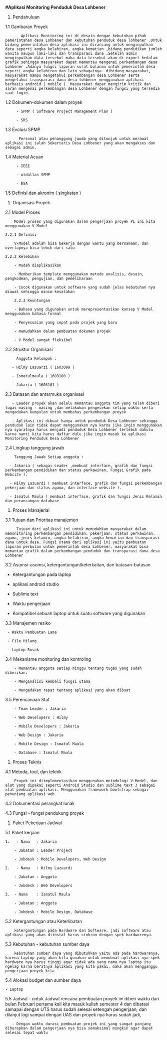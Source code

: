 ﻿﻿﻿﻿﻿﻿﻿﻿﻿﻿﻿**#Aplikasi Monitoring Penduduk Desa Lohbener**>1. Pendahuluan 1.1 Gambaran Proyek           Aplikasi Monitoring ini di desain dengan kebutuhan pihak pemerintahan desa Lohbener dan kebutuhan penduduk desa lohbener .Untuk bidang pemerintahan desa aplikasi ini dirancang untuk menginputkan data seperti angka kelahiran, angka kematian ,bidang pendidikan jumlah wanita maupun laki-laki dan transparasi dana .Setelah admin menginputkan data tersebut maka data tersebut akan di export kedalam grafik sehingga masyarakat dapat memantau mengenai perkembangan desa Lohbener .Adanya fungsi laporan surat bulanan untuk pemerintah desa seperti angka kelahiran dan lain sebagainya. dibidang masyarakat, masyarakat mampu mengetahui perkembangan desa Lohbener serta mengetahui transparasi dana desa lohbener menggunakan aplikasi berbasis android ( mobile ). Masyarakat dapat mengirim kritik dan saran mengenai perkembangan desa Lohbener dengan fungsi yang tersedia saat login.  1.2 Dokumen-dokumen dalam proyek         - SPMP ( Software Project Management Plan )         - SRS 1.3 Evolusi SPMP          Personal atau penanggung jawab yang ditunjuk untuk merawat aplikasi ini ialah Sekertaris Desa Lohbener yang akan mengakses dan sebagai admin. 1.4 Material Acuan          - IEEE		 		 - utdallas SPMP		 		 - ESA 1.5 Definisi dan akronim ( singkatan )1. Organisasi Proyek  2.1 Model Proses  		Model proses yang digunakan dalam pengerjaan proyek PL ini kita menggunakan V-Model			2.2.1 Definisi			V-Model adalah bisa bekerja dengan waktu yang bersamaan, dan overlapnya bisa lebih dari satu			2.2.2 Kelebihan			- Mudah diaplikasikan				- Memberikan template menggunakan metode analisis, desain, pengkodean, pengujian, dan pemeliharaan				- Cocok digunakan untuk software yang sudah jelas kebutuhan nya diawal sehingga minim kesalahan		2.2.3 Keuntungan				- Bahasa yang digunakan untuk merepresentasikan konsep V Model menggunakan bahasa formal				- Penyesuaian yang cepat pada projek yang baru				- memudahkan dalam pembuatan dokumen projek				- V Model sangat fleksibel	  2.2 Struktur Organisasi               Anggota Kelompok :           - Hilmy Lazuarzi ( 1603099 )       - Ismatulmaula ( 1603100 )       - Jakaria ( 1603101 ) 2.3 Batasan dan antarmuka organisasi       - Leader proyek akan selalu memantau anggota tim yang telah diberi tugas masing - masing ,dan melakukan pengecekan setiap waktu serta mengadakan kumpulan untuk membahas perkembangan proyek	   	   - Aplikasi ini dibuat hanya untuk penduduk Desa Lohbener sehingga penduduk lain tidak dapat menggunakan nya karna jika ingin menggunakan nya syaratnya harus menjadi penduduk Desa Lohbener terlebih dahulu karna nanti kita harus daftar dulu jika ingin masuk ke aplikasi Monitoring Penduduk Desa Lohbener 2.4 Lingkup tanggung jawab                  Tanggung Jawab Setiap anggota :      - Jakaria ( sebagai Leader ,membuat interface, grafik dan fungsi perkembangan pendidikan dan status perkawinan, Fungsi Grafik pada Website ).      - Hilmy Lazuardi ( membuat interface, grafik dan fungsi perkembangan pekerjaan dan status agama, dan interface website ).      - Ismatul Maula ( membuat interface, grafik dan fungsi Jenis Kelamin dan perancangan database1. Proses Manajerial 3.1 Tujuan dan Prioritas manajemen                 Tujuan dari aplikasi ini untuk memudahkan masyarakat dalam memonitoring perkembangan pendidikan, pekerjaan, status perkawinan, agama, jenis kelamin, angka kelahiran, angka kematian dan transparasi dana untuk desa. Fungsi utama dari aplikasi ini yaitu pembuatan laporan perbulan untuk pemerintah desa Lohbener, masyarakat bisa memantau grafik dalam perkembangan penduduk dan transparasi dana desa Lohbener 3.2 Asumsi-asumsi, ketergantungan/keterkaitan, dan batasan-batasan   - Ketergantungan pada laptop      - aplikasi android studio      - Sublime text      - Waktu pengerjaan      - Kompatibel sebuah laptop untuk suatu software yang digunakan 3.3 Manajemen resiko         - Waktu Pembuatan Lama         - File Hilang	 	 - Laptop Rusak 3.4 Mekanisme monitoring dan kontroling             - Memantau anggota setiap minggu tentang tugas yang sudah diberikan.               - Menganalisi kembali fungsi utama         - Mengadakan rapat tentang aplikasi yang akan dibuat 3.5 Perencanaan Staf			- Team Leader : Jakaria				- Web Developers : Hilmy				- Mobile Developers : Jakaria				- Web Design : Jakaria				- Mobile Design : Ismatul Maula				- Database : Ismatul Maula1. Proses Teknis  4.1 Metoda, tool, dan teknik 		Proyek ini diimplementasikan menggunakan metodologi V-Model, dan alat yang dipakai seperti Android Studio dan sublime text 3 sebagai alat pembuatan aplikasi. Menggunakan framework bootstrap sebagai penunjang aplikasi web.   4.2 Dokumentasi perangkat lunak 4.3 Fungsi - fungsi pendukung proyek	1. Paket Pekerjaan Jadwal  5.1 Paket kerjaan 	1.   - Nama   : Jakaria			- Jabatan : Leader Project			- Jobdesk : Mobile Developers, Web Design			2.   - Nama   : Hilmy Lazuardi			- Jabatan : Anggota			- Jobdesk : Web Developers		3.  - Nama    : Ismatul Maula			- Jabatan : Anggota			- Jobdesk : Mobile Design, Database	 5.2 Ketergantungan atau Keterlibatan		ketergantungan pada Hardware dan Software, jadi software atau aplikasi yang akan diinstal harus sinkron dengan spek hardwarenya.		 5.3 Kebutuhan - kebutuhan sumber daya				kebutuhan sumber daya yang dibutuhkan yaitu ada pada hardwarenya, karena Laptop yang akan kita gunakan untuk memubuat aplikasi nya spek hardware nya harus tinggi agar tidak ada yang nama nya laptop itu ngelag karna beratnya aplikasi yang kita pakai, maka akan mengganggu pengerjaan proyek kita		 5.4 Alokasi budget dan sumber daya 	- Laptop	 5.5 Jadwal	   - untuk Jadwal rencana pembuatan proyek ini diberi waktu dari bulan Februari pertama kali kita masuk kuliah semester 4 dan dibatasi samapai dengan UTS harus sudah selesai setengah pengerjaan, dan dilanjut lagi sampai dengan UAS dan proyek nya harus sudah jadi, 			   - Dengan waktu durasi pembuatan projek ini yang sangat panjang diharapkan dalam pengerjaan nya bisa semaksimal mungkin agar dapat selesai tepat waktu